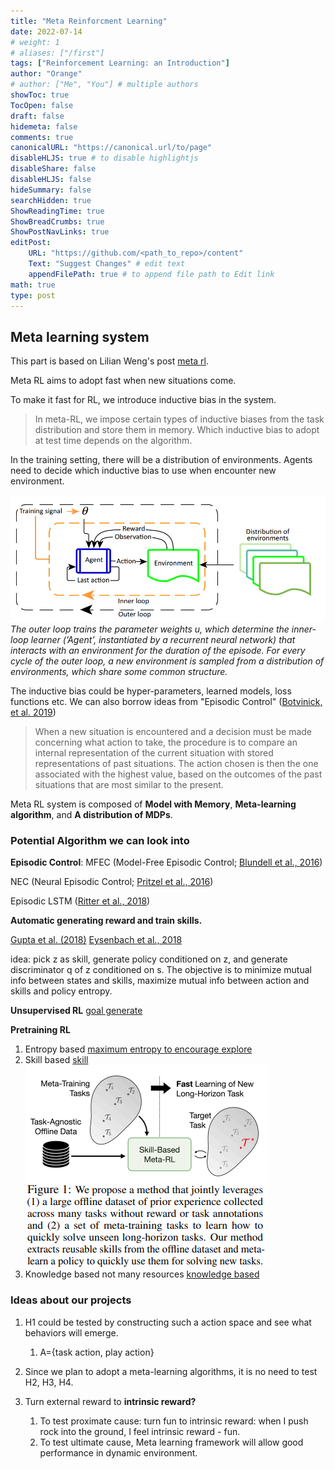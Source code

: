 ```yaml
---
title: "Meta Reinforcment Learning"
date: 2022-07-14
# weight: 1
# aliases: ["/first"]
tags: ["Reinforcement Learning: an Introduction"]
author: "Orange"
# author: ["Me", "You"] # multiple authors
showToc: true
TocOpen: false
draft: false
hidemeta: false
comments: true
canonicalURL: "https://canonical.url/to/page"
disableHLJS: true # to disable highlightjs
disableShare: false
disableHLJS: false
hideSummary: false
searchHidden: true
ShowReadingTime: true
ShowBreadCrumbs: true
ShowPostNavLinks: true
editPost:
    URL: "https://github.com/<path_to_repo>/content"
    Text: "Suggest Changes" # edit text
    appendFilePath: true # to append file path to Edit link
math: true
type: post
---
```




## Meta learning system
This part is based on Lilian Weng's post [meta rl](https://lilianweng.github.io/posts/2019-06-23-meta-rl/).

Meta RL aims to adopt fast when new situations come. 

To make it fast for RL, we introduce inductive bias in the system.

> In meta-RL, we impose certain types of inductive biases from the task distribution and store them in memory. Which inductive bias to adopt at test time depends on the algorithm.

In the training setting, there will be a distribution of environments. Agents need to decide which inductive bias to use when encounter new environment.

![](/img/rl/meta_Rl.png)
*The outer loop trains the parameter weights u, which determine the inner-loop learner (’Agent’, instantiated by a recurrent neural network) that interacts with an environment for the duration of the episode. For every cycle of the outer loop, a new environment is sampled from a distribution of environments, which share some common structure.*


The inductive bias could be hyper-parameters, learned models, loss functions etc. We can also borrow ideas from "Episodic Control" ([Botvinick, et al. 2019](https://www.cell.com/action/showPdf?pii=S1364-6613%2819%2930061-0)) 

> When a new situation is encountered and a decision must be made concerning what action to take, the procedure is to compare an internal representation of the current situation with stored representations of past situations. The action chosen is then the one associated with the highest value, based on the outcomes of the past situations that are most similar to the present.


Meta RL system is composed of **Model with Memory**, **Meta-learning algorithm**, and **A distribution of MDPs**. 

### Potential Algorithm we can look into
**Episodic Control**:
MFEC (Model-Free Episodic Control; [Blundell et al., 2016](https://arxiv.org/abs/1606.04460))

NEC (Neural Episodic Control; [Pritzel et al., 2016](https://arxiv.org/abs/1703.01988))

Episodic LSTM ([Ritter et al., 2018](https://arxiv.org/abs/1805.09692)) 


**Automatic generating reward and train skills.**

[Gupta et al. (2018)](https://arxiv.org/pdf/1806.04640.pdf)
[Eysenbach et al., 2018](https://arxiv.org/pdf/1802.06070.pdf)

idea: pick z as skill, generate policy conditioned on z, and generate discriminator q of z conditioned on s. The objective is to minimize mutual info between states and skills, maximize mutual info between action and skills and policy entropy.

**Unsupervised RL**
[goal generate](https://arxiv.org/pdf/1705.06366.pdf)

**Pretraining RL**
1. Entropy based
        [maximum entropy to encourage explore](https://arxiv.org/pdf/2112.01195.pdf)
2. Skill based [skill](https://openreview.net/pdf?id=jeLW-Fh9bV)
          ![](/img/rl/skill_base.png)
3. Knowledge based
   not many resources
        [knowledge based](https://openreview.net/pdf/18e031ea7b15738b6c8ce6165873fb8f746e363e.pdf)

### Ideas about our projects
1. H1 could be tested by constructing such a action space and see what behaviors will emerge.
   1. A={task action, play action}
   
2. Since we plan to adopt a meta-learning algorithms, it is no need to test H2, H3, H4.
3. Turn external reward to **intrinsic reward?** 
   1. To test proximate cause: turn fun to intrinsic reward: when I push rock into the ground, I feel intrinsic reward - fun. 
   2. To test ultimate cause, Meta learning framework will allow good performance in dynamic environment.